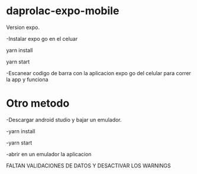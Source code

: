 # daprolac-expo-mobile
Version expo.

-Instalar expo go en el celuar

yarn install

yarn start

-Escanear codigo de barra con la aplicacion expo go del celular para correr la app y funciona

# Otro metodo
-Descargar android studio y bajar un emulador.

-yarn install

-yarn start

-abrir en un emulador la aplicacion

FALTAN VALIDACIONES DE DATOS Y DESACTIVAR LOS WARNINGS
